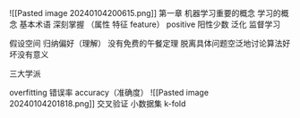 ![[Pasted image 20240104200615.png]]
第一章
机器学习重要的概念
学习的概念
基本术语 深刻掌握 （属性 特征 feature）
positive 阳性少数
泛化
监督学习

假设空间
归纳偏好（理解）
没有免费的午餐定理 脱离具体问题空泛地讨论算法好坏没有意义

三大学派

overfitting 错误率 accuracy（准确度）
![[Pasted image 20240104201818.png]]
交叉验证 小数据集 k-fold 
